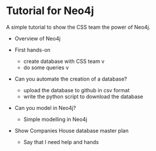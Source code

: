 # Tutorial for Neo4j

A simple tutorial to show the CSS team the power of Neo4j.


- Overview of Neo4j
- First hands-on 
    - create database with CSS team v
    - do some queries v
- Can you automate the creation of a database?
    - upload the database to github in csv format
    - write the python script to download the database
- Can you model in Neo4j?
    - Simple modelling in Neo4j

- Show Companies House database master plan
    - Say that I need help and hands

